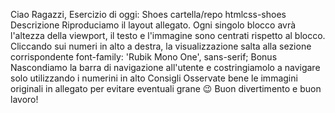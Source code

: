 Ciao Ragazzi,
Esercizio di oggi: Shoes
cartella/repo htmlcss-shoes
Descrizione
Riproduciamo il layout allegato.
Ogni singolo blocco avrà l'altezza della viewport, il testo e l'immagine sono centrati rispetto al blocco.
Cliccando sui numeri in alto a destra, la visualizzazione salta alla sezione corrispondente
font-family: 'Rubik Mono One', sans-serif;
Bonus
Nascondiamo la barra di navigazione all'utente e costringiamolo a navigare solo utilizzando i numerini in alto
Consigli
Osservate bene le immagini originali in allegato per evitare eventuali grane :wink:
Buon divertimento e buon lavoro! 